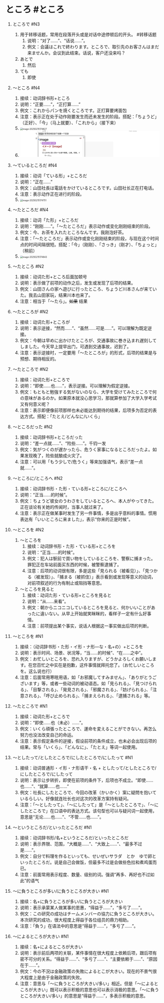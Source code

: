 # **ところ** #ところ
1. ところで #N3  
	1. 用于转移话题，常用在段落开头或是对话中途停顿后的开头。 #转移话题
		1. 说明：“对了……”、“话说……”。
		2. 例文：会議はこれで終わります。ところで、取引先のお客さんはまだ来ませんか。会议到此结束。话说，客户还没来吗？
	2. あとで
		1. 然后
	3. ても
		1. 即使
		
		
2. 〜ところ #N4
	1. 接续：动词辞书形+ところ
	2. 说明：“正要……”，“正打算……”
	3. 例文：これからパンを焼くところです。正打算要烤面包
	4. 注意：表示正在处于动作刚要发生而还未发生的阶段。搭配：「ちょうど」（正好）、「今」（马上就要）、「これから」（接下来）
	5. <img src="https://github.com/gu-lidong/Notes/blob/master/images/image-20250215174627.png" alt="image-20250215174627" style="zoom:50%;" />
	6. ![demo](/images/a.png)
	
	
3. 〜ているところだ #N4
	1. 接续：动词「ている形」+ところだ
	2. 说明：“正在……”
	3. 例文：山田社長は電話をかけているところです。山田社长正在打电话。
	4. 注意：表示动作正在进行的阶段。
	5. <img src="https://github.com/gu-lidong/Notes/blob/master/images/image-20250215174751.png" alt="image-20250215174751" style="zoom:50%;" />
	
	
4. 〜たところだ #N4
	1. 接续：动词「た形」+ところだ
	2. 说明：“刚刚……”。「〜たところだ」表示动作或变化刚刚结束的阶段。
	3. 例文：今、お茶を入れたところなんです。我刚泡好茶。
	4. 注意：「〜たところだ」表示动作或变化刚刚结束的阶段，与现在这个时间点的时间间隔很短。搭配：「今」（刚刚）、「さっき」（刚才）、「ちょっと」（稍前）
	5. <img src="https://github.com/gu-lidong/Notes/blob/master/images/image-20250215174843.png" alt="image-20250215174843" style="zoom:50%;" />
	
	
5. 〜たところ #N2
	1. 接续：动词た形+ところ后面加顿号
	2. 说明：表示做了前项的动作之后，发生或发现了后项的结果。
	3. 例文：山田さんの家へ遊びに行ったところ、ちょうど川本さんが来ていた。我去山田家玩，结果川本也来了。
	4. 注意：相当于「〜たら」。~~如果~~ 结果
	
	
6. 〜たところが #N2 
	1. 接续：动词た形+ところが
	2. 说明：表示逆接，“然而……”、“虽然……可是……”。可以理解为既定逆接。
	3. 例文：今朝は早めに出かけたところが、交通事故に巻き込まれ遅刻してしました。今天早上提早出门，可遇到交通事故，迟到了。
	4. 注意：表示逆接时，一定要用「〜たところが」的形式，后项的结果是与预想、期待相反的。
	
	
7. 〜たところで #N2  
	1. 接续：动词た形+ところで
	2. 说明：“即使……也……”，表示逆接。可以理解为假定逆接。
	3. 例文：もともと勉強する気がないのなら、大学を受けてみたところで何の意味があるのか。如果原本就没心思学习，那就算参加了大学入学考试又有何意义呢？
	4. 注意：表示即便像前项那样也未必能达到期待的结果，后项多为否定的表达方式。搭配：「たとえ/どんなに/いくら」
	
	
8. 〜ところだった #N2
	1. 接续：动词辞书形+ところだった
	2. 说明：“差一点就……”、“险些……”。千钧一发
	3. 例文：気がつくのが遅かったら、危うく家事になるところだったよ。如果发现晚了，险些就酿成火灾了。
	4. 注意：可以用「もう少しで/危うく」等来加强语气，表示“差一点就……”。
	
	
9. 〜ところに/ところへ #N2 
	1. 接续：动词辞书形・た形・ている形+ところに/ところへ
	2. 说明：“正当……的时候”。
	3. 例文：ちょうど彼女のうわさをしているところへ、本人がやってきた。正在谈论有关她的传闻时，当事人就过来了。
	4. 注意：表示正在做某事时发生了另一件事情，多是出乎意料的事情。惯用表达有「いいところに来ました」，表示“你来的正是时候”。
	
	
10. 〜ところを #N2
	1. 〜ところを
		1. 接续：动词辞书形・た形・ている形+ところを
		2. 说明：“正当……的时候”。
		3. 例文：犯人は駅前で買い物をしているところを、警察に捕まった。罪犯正在车站前面买东西的时候，被警察逮捕了。
		4. 注意：后项的动词很有限，多是这些「見られる（被看见）」、「見つかる（被发现）」、「捕まる（被抓住）」表示看到或发现等意义的动词，对前项叙述的行为有制止或阻挡等意思。
	2. 〜ところを見ると
		1. 接续：动词た形・ている形+ところを見ると
		2. 说明：“从……来看”。
		3. 例文：朝からニコニコしているところを見ると、何かいいことがあったに違いない。从早上开始就笑眯眯的，看样子一定有什么好事情。
		4. 注意：前项提出某个事实，说话人根据这一事实做出后项的判断。
		
		
11. 〜ところを #N1 
	1. 接续：（动词辞书形・た形・イ形・ナ形—な・名+の）+ところを
	2. 说明：表示时间、场景、状况等，“当……的时候”、“在……之中”。
	3. 例文：お忙しいところを、恐れ入りますが、どうかよろしくお願いします。在您百忙之中实在是抱歉，这件事情就拜托您了。（お忙しいところを。这么说也行）
	4. 注意：后面常用寒暄用语，如「お邪魔してすみません」、「ありがとうございます」等，或者一些动词的被动语态。如「見られる」、「見つけられる」、「目撃される」、「発見される」、「邪魔される」、「妨げられる」、「注意される」、「呼び止められる」、「捕まえられる」、「逮捕される」等。
	
	
12. 〜たところで #N1 
	1. 接续：动词た形+ところで
	2. 说明：“即使……也（未必）……”。
	3. 例文：いくら頑張ったところで、運命を変えることができない。再怎么努力也没法改变自己的命运。
	4. 注意：表示假定条件的逆接，假设前项的条件成立，也未必会出现后项的结果。常与「いくら」、「どんなに」、「たとえ」等词一起使用。
	
	
13. 〜としたって/としたところで/にしたところで/にしたって #N1 
	1. 接续：动词普通形・イ形・ナ形语干・名 + としたって/としたところで/にしたところで/にしたって
	2. 说明：表示让步转折，即使在前项的条件下，后项也不成立。“即使……也……”、“就算……也……”
	3. 例文：社長にしたところで、今回の改革（かいかく）案に疑問を抱いているらしい。好像就连社长也对这次的改革方案持有疑问。
	4. 注意：「〜としたって」、「〜にしたって」是「〜としたところで」、「〜にしたところで」在口语中的表达方式。该句型也可以与疑问词一起使用，意思是“无论……也……”、“不管……也……”。
	
	
14. 〜というところだ/といったところだ #N1 
	1. 接续：动词辞书形/名+というところだ/といったところだ
	2. 说明：表示界限、范围，“大概是……”、“大致上……”、“最多不过是……”。
	3. 例文：自分で料理を作るといっても、せいぜいサラダ　とか　ゆで卵といったところだ。说是自己会做饭，但最多不过是会做些色拉和煮鸡蛋而已。
	4. 注意：前面常用表示程度、数量、级别的词。强调“再多、再好也不过如此”的语气
	
	
15. 〜に負うところが多い/に負うところが大きい #N1 
	1. 接续：名+に負うところが多い/に負うところが大きい
	2. 说明：表示承蒙某人做某事的恩惠，“得益于……”，“多亏了……”。
	3. 例文：この研究の成功はチームメンバーの協力に負うところが大きい。本次研究的成功，很大程度上得益于各位组员的鼎力相助。
	4. 注意：「負う」在语法中的意思是“得益于……”，“多亏了……”。
	
	
16. 〜によるところが大きい #N1 
	1. 接续：名+によるところが大きい
	2. 说明：表示前后两项的关联，某件事情在很大程度上依赖后项，跟后项有密不可分的关系。“得益于……”、“多亏了……”、“主要依赖于……”、“原因在于……”。
	3. 例文：今の不況は金融政策の失敗によるとこが大きい。现在的不景气很大程度上是由于金融政策的失败。
	4. 注意：意思与「〜に負うところが大きい/多い」相近。但是「〜によるところが大きい」既可以表示积极的意思也可以表示消极的意思。「〜に負うところが大きい/多い」的意思是“得益于……”，多表示积极的意思。